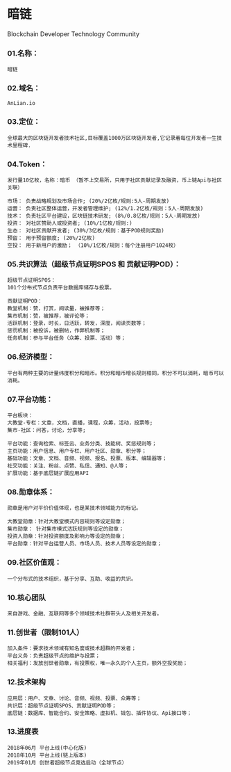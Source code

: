 # 暗链
Blockchain Developer Technology Community

### 01.名称：

    暗链
        
### 02.域名： 

    AnLian.io

### 03.定位： 

    全球最大的区块链开发者技术社区,目标覆盖1000万区块链开发者,它记录着每位开发者一生技术里程碑.

### 04.Token：

    发行量10亿枚，名称：暗币 （暂不上交易所，只用于社区贡献记录及融资，币上链Api与社区关联）

    市场： 负责战略规划及市场合作; (20%/2亿枚/规则:5人-周期发放)
    运营： 负责社区整体运营，开发者管理维护; (12%/1.2亿枚/规则：5人-周期发放)
    技术： 负责社区平台建设，区块链技术研发; (8%/0.8亿枚/规则：5人-周期发放)
    投资： 对社区赞助人或投资者; (10%/1亿枚/规则:)
    生态： 对社区贡献开发者; (30%/3亿枚/规则：基于POD规则奖励) 
    预留： 用于预留额度; (20%/2亿枚)
    空投： 用于新用户的激励； （10%/1亿枚/规则：每个注册用户1024枚）

### 05.共识算法（超级节点证明SPOS 和 贡献证明POD）：

    超级节点证明SPOS：
    101个分布式节点负责平台数据库储存与投票。
    
    贡献证明POD：
    教堂机制：赞，打赏，阅读量，被推荐等； 
    集市机制：赞，被推荐，被评论等；
    活跃机制：登录，时长，日活跃，转发，深度，阅读页数等； 
    惩罚机制：被投诉，被删帖，作弊机制等； 
    任务机制：参与平台任务（众筹、投票、活动）等； 

### 06.经济模型：
    
    平台有两种主要的计量纬度积分和暗币。积分和暗币增长规则相同，积分不可以消耗，暗币可以消耗。 

### 07.平台功能：

    平台板块：
    大教堂-专栏：文章，文档，直播，课程，众筹，活动，投票等;
    集市-社区：问答，讨论，分享等;
    
    平台功能：查询检索、标签云、业务分类、技能树、奖惩规则等；
    主页功能：用户信息、用户专栏、用户社区、勋章、积分等；
    基础功能：文章、文档、音频、视频、报名、投票、版本、编辑器等；
    社交功能：关注、粉丝、点赞、私信、通知、@人等；
    扩展功能：基于底层链扩展应用API

### 08.勋章体系：
    
    勋章是用户对平价价值体现，也是某技术领域能力的标记。
    
    大教堂勋章：针对大教堂模式内容规则等设定勋章；
    集市勋章： 针对集市模式活跃规则等设定的勋章；
    投资人勋章：针对投资额度及影响力等设定的勋章；
    平台勋章：针对平台运营人员、市场人员、技术人员等设定的勋章；
    
### 09.社区价值观：

    一个分布式的技术组织，基于分享、互助、收益的共识。

### 10.核心团队

    来自游戏、金融、互联网等多个领域技术社群带头人及相关开发者。

### 11.创世者（限制101人）

    加入条件：要求技术领域有知名度或技术超群的开发者；
    平台义务：负责超级节点的维护与投票；
    相关福利：发放创世者勋章，有投票权，唯一永久的个人主页，额外空投奖励；
    
### 12.技术架构

    应用层：用户、文章、讨论、音频、视频、投票、众筹等；
    共识层：超级节点证明SPOS、贡献证明POD等；
    底层链：数据库、智能合约、安全策略、虚拟机、钱包、插件协议、Api接口等；

### 13.进度表

    2018年06月 平台上线(中心化版)
    2018年10月 平台上线(链上版本)
    2019年01月 创世者超级节点竞选启动（全球节点）

